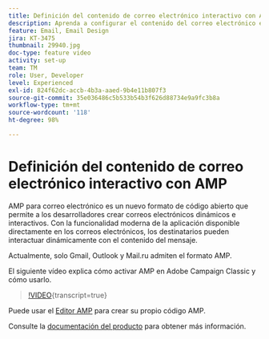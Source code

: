 ```yaml
---
title: Definición del contenido de correo electrónico interactivo con AMP
description: Aprenda a configurar el contenido del correo electrónico en formato AMP.
feature: Email, Email Design
jira: KT-3475
thumbnail: 29940.jpg
doc-type: feature video
activity: set-up
team: TM
role: User, Developer
level: Experienced
exl-id: 824f62dc-accb-4b3a-aaed-9b4e11b807f3
source-git-commit: 35e036486c5b533b54b3f626d88734e9a9fc3b8a
workflow-type: tm+mt
source-wordcount: '118'
ht-degree: 98%

---
```


# Definición del contenido de correo electrónico interactivo con AMP

AMP para correo electrónico es un nuevo formato de código abierto que permite a los desarrolladores crear correos electrónicos dinámicos e interactivos. Con la funcionalidad moderna de la aplicación disponible directamente en los correos electrónicos, los destinatarios pueden interactuar dinámicamente con el contenido del mensaje.

Actualmente, solo Gmail, Outlook y Mail.ru admiten el formato AMP.

El siguiente vídeo explica cómo activar AMP en Adobe Campaign Classic y cómo usarlo.

>[!VIDEO](https://video.tv.adobe.com/v/29940?quality=12&learn=on){transcript=true}

Puede usar el [Editor AMP](https://playground.amp.dev/) para crear su propio código AMP.

Consulte la [documentación del producto](https://experienceleague.adobe.com/docs/campaign-classic/using/sending-messages/sending-emails/defining-interactive-content.html?lang=es#about-amp-for-email) para obtener más información.
